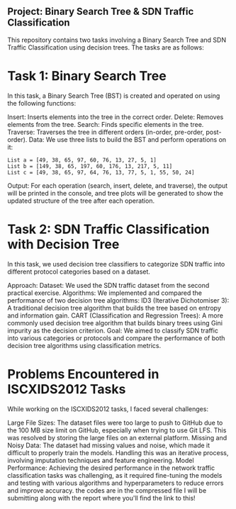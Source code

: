 ## Project: Binary Search Tree & SDN Traffic Classification
This repository contains two tasks involving a Binary Search Tree and SDN Traffic Classification using decision trees. The tasks are as follows:

# Task 1: Binary Search Tree
In this task, a Binary Search Tree (BST) is created and operated on using the following functions:

Insert: Inserts elements into the tree in the correct order.
Delete: Removes elements from the tree.
Search: Finds specific elements in the tree.
Traverse: Traverses the tree in different orders (in-order, pre-order, post-order).
Data:
We use three lists to build the BST and perform operations on it:
``` 
List a = [49, 38, 65, 97, 60, 76, 13, 27, 5, 1]
List b = [149, 38, 65, 197, 60, 176, 13, 217, 5, 11]
List c = [49, 38, 65, 97, 64, 76, 13, 77, 5, 1, 55, 50, 24]
```
Output:
For each operation (search, insert, delete, and traverse), the output will be printed in the console, and tree plots will be generated to show the updated structure of the tree after each operation.
# Task 2: SDN Traffic Classification with Decision Tree
In this task, we used decision tree classifiers to categorize SDN traffic into different protocol categories based on a dataset.

Approach:
Dataset: We used the SDN traffic dataset from the second practical exercise.
Algorithms: We implemented and compared the performance of two decision tree algorithms:
ID3 (Iterative Dichotomiser 3): A traditional decision tree algorithm that builds the tree based on entropy and information gain.
CART (Classification and Regression Trees): A more commonly used decision tree algorithm that builds binary trees using Gini impurity as the decision criterion.
Goal:
We aimed to classify SDN traffic into various categories or protocols and compare the performance of both decision tree algorithms using classification metrics.

# Problems Encountered in ISCXIDS2012 Tasks
While working on the ISCXIDS2012 tasks, I faced several challenges:

Large File Sizes: The dataset files were too large to push to GitHub due to the 100 MB size limit on GitHub, especially when trying to use Git LFS. This was resolved by storing the large files on an external platform.
Missing and Noisy Data: The dataset had missing values and noise, which made it difficult to properly train the models. Handling this was an iterative process, involving imputation techniques and feature engineering.
Model Performance: Achieving the desired performance in the network traffic classification tasks was challenging, as it required fine-tuning the models and testing with various algorithms and hyperparameters to reduce errors and improve accuracy.
the codes are in the compressed file I will be submitting along with the report where you'll find the link to this!
